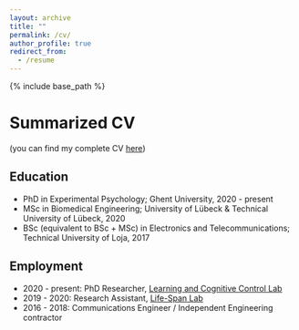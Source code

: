 ```yaml
---
layout: archive
title: ""
permalink: /cv/
author_profile: true
redirect_from:
  - /resume
---
```


{% include base_path %}

Summarized CV 
====== 

(you can find my complete CV [here](../files/Alejandro_2024.pdf)) 


Education
------
* PhD in Experimental Psychology; Ghent University, 2020 - present
* MSc in Biomedical Engineering; University of Lübeck & Technical University of Lübeck, 2020
* BSc (equivalent to BSc + MSc) in Electronics and Telecommunications; Technical University of Loja, 2017

Employment
------
* 2020 - present: PhD Researcher, [Learning and Cognitive Control Lab](https://lccl.ugent.be/)
* 2019 - 2020: Research Assistant, [Life-Span Lab](https://www.ipsy1.uni-luebeck.de/forschung/ag-bunzeck)
* 2016 - 2018: Communications Engineer / Independent Engineering contractor